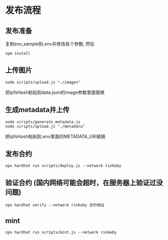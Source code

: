 # 发布流程

## 发布准备

复制env_sample到.env并修改各个参数, 然后

```
npm install
```

## 上传图片

```
node scripts/upload.js "./images"
```

把ipfsHash粘贴到data.json的image参数里面替换

## 生成metadata并上传

```
node scripts/generate_metadata.js
node scripts/upload.js "./metadata"
```

把ipfsHash粘贴到.env里面的METADATA_URI替换

## 发布合约

```
npx hardhat run scripts/deploy.js --network rinkeby
```

## 验证合约 (国内网络可能会超时，在服务器上验证过没问题)

```
npx hardhat verify --network rinkeby 合约地址
```

## mint

```
npx hardhat run scripts/mint.js --network rinkeby
```
